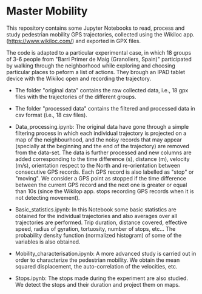 # Master Mobility

This repository contains some Jupyter Notebooks to read, process and study pedestrian mobility GPS trajectories, collected using the Wikiloc app. (https://www.wikiloc.com/) and exported in GPX files. 

The code is adapted to a particular experimental case, in which 18 groups of 3-6 people from "Barri Primer de Maig (Granollers, Spain)" participated by walking through the neighborhood while exploring and choosing particular places to peform a list of actions. They brough an IPAD tablet device with the Wikiloc open and recording the trajectory. 

- The folder "original data" contains the raw collected data, i.e., 18 gpx files with the trajectories of the different groups.
- The folder "processed data" contains the filtered and processed data in csv format (i.e., 18 csv files). 
  
 - Data_processing.ipynb: The original data have gone through a simple filtering process in which each individual trajectory is projected on a map of the neighbourhood, and the noisy records that may appear (specially at the beginning and the end of the trajectory) are removed from the data-set. The data is further processed and new columns are added corresponding to the time difference (s), distance (m), velocity (m/s), orientation respect to the North and re-orientation between consecutive GPS records. Each GPS record is also labelled as "stop" or "moving". We consider a GPS point as stopped if the time difference between the current GPS record and the next one is greater or equal than 10s (since the Wikilop app. stops recording GPS records when it is not detecting movement).  

- Basic_statistics.ipynb: In this Notebook some basic statistics are obtained for the individual trajectories and also averages over all trajectories are performed. Trip duration, distance covered, effective speed, radius of gyration, tortuosity, number of stops, etc... The probability density function (normalized histogram) of some of the variables is also obtained. 

- Mobility_characterisation.ipynb: A more advanced study is carried out in order to characterize the pedestrian mobility. We obtain the mean squared displacement, the auto-correlation of the velocities, etc.

- Stops.ipynb: The stops made during the experiment are also studied. We detect the stops and their duration and project them on maps.


